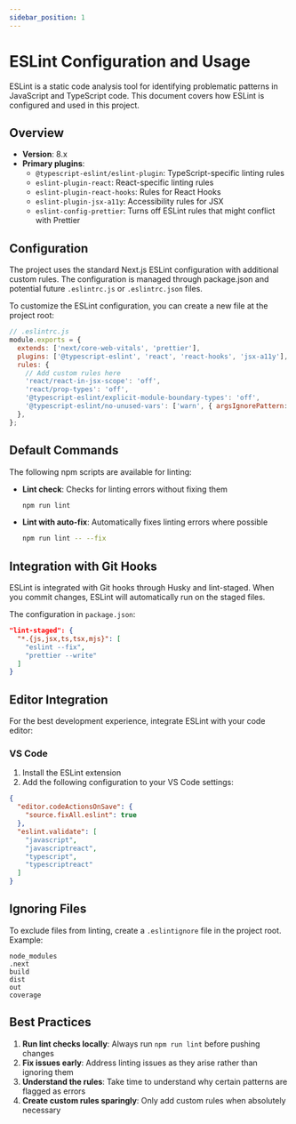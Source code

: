 ```yaml
---
sidebar_position: 1
---
```


# ESLint Configuration and Usage

ESLint is a static code analysis tool for identifying problematic patterns in JavaScript and TypeScript code. This document covers how ESLint is configured and used in this project.

## Overview

- **Version**: 8.x
- **Primary plugins**: 
  - `@typescript-eslint/eslint-plugin`: TypeScript-specific linting rules
  - `eslint-plugin-react`: React-specific linting rules
  - `eslint-plugin-react-hooks`: Rules for React Hooks
  - `eslint-plugin-jsx-a11y`: Accessibility rules for JSX
  - `eslint-config-prettier`: Turns off ESLint rules that might conflict with Prettier

## Configuration

The project uses the standard Next.js ESLint configuration with additional custom rules. The configuration is managed through package.json and potential future `.eslintrc.js` or `.eslintrc.json` files.

To customize the ESLint configuration, you can create a new file at the project root:

```js
// .eslintrc.js
module.exports = {
  extends: ['next/core-web-vitals', 'prettier'],
  plugins: ['@typescript-eslint', 'react', 'react-hooks', 'jsx-a11y'],
  rules: {
    // Add custom rules here
    'react/react-in-jsx-scope': 'off',
    'react/prop-types': 'off',
    '@typescript-eslint/explicit-module-boundary-types': 'off',
    '@typescript-eslint/no-unused-vars': ['warn', { argsIgnorePattern: '^_' }],
  },
};
```

## Default Commands

The following npm scripts are available for linting:

- **Lint check**: Checks for linting errors without fixing them
  ```bash
  npm run lint
  ```

- **Lint with auto-fix**: Automatically fixes linting errors where possible
  ```bash
  npm run lint -- --fix
  ```

## Integration with Git Hooks

ESLint is integrated with Git hooks through Husky and lint-staged. When you commit changes, ESLint will automatically run on the staged files.

The configuration in `package.json`:

```json
"lint-staged": {
  "*.{js,jsx,ts,tsx,mjs}": [
    "eslint --fix",
    "prettier --write"
  ]
}
```

## Editor Integration

For the best development experience, integrate ESLint with your code editor:

### VS Code

1. Install the ESLint extension
2. Add the following configuration to your VS Code settings:

```json
{
  "editor.codeActionsOnSave": {
    "source.fixAll.eslint": true
  },
  "eslint.validate": [
    "javascript",
    "javascriptreact",
    "typescript",
    "typescriptreact"
  ]
}
```

## Ignoring Files

To exclude files from linting, create a `.eslintignore` file in the project root. Example:

```
node_modules
.next
build
dist
out
coverage
```

## Best Practices

1. **Run lint checks locally**: Always run `npm run lint` before pushing changes
2. **Fix issues early**: Address linting issues as they arise rather than ignoring them
3. **Understand the rules**: Take time to understand why certain patterns are flagged as errors
4. **Create custom rules sparingly**: Only add custom rules when absolutely necessary
